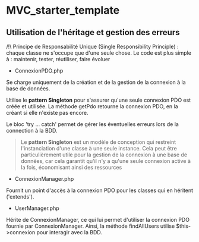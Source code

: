 # MVC_starter_template


##  Utilisation de l'héritage et gestion des erreurs

/!\ Principe de Responsabilité Unique (Single Responsibility Principle) : chaque classe ne s'occupe que d'une seule chose.
Le code est plus simple à : maintenir, tester, réutiliser, faire évoluer 

- ConnexionPDO.php

Se charge uniquement de la  création et de la gestion de la connexion à la base de données.

Utilise le **pattern Singleton** pour s'assurer qu'une seule connexion PDO est créée et utilisée.
La méthode getPdo retourne la connexion PDO, en la créant si elle n'existe pas encore.

Le bloc 'try ... catch' permet de gérer les  éventuelles erreurs lors de la  connection à la BDD. 

>  Le **pattern Singleton** est un modèle de conception qui restreint l'instanciation d'une classe à une seule instance. Cela peut être particulièrement utile pour la gestion de la connexion à une base de données, car cela garantit qu'il n'y a qu'une seule connexion active à la fois, économisant ainsi des ressources

- ConnexionManager.php

Fournit un point d'accès à la connexion PDO pour les classes qui en héritent ('extends').

- UserManager.php

Hérite de ConnexionManager, ce qui lui permet d'utiliser la connexion PDO fournie par ConnexionManager.
Ainsi, la méthode findAllUsers utilise $this->connexion pour interagir avec la BDD.
